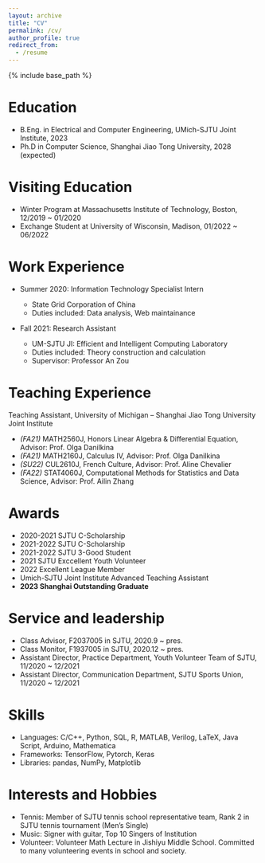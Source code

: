 ```yaml
---
layout: archive
title: "CV"
permalink: /cv/
author_profile: true
redirect_from:
  - /resume
---
```


{% include base_path %}

Education
======
* B.Eng. in Electrical and Computer Engineering, UMich-SJTU Joint Institute, 2023
* Ph.D in Computer Science, Shanghai Jiao Tong University, 2028 (expected)

Visiting Education
======
* Winter Program at Massachusetts Institute of Technology, Boston, 12/2019 ~ 01/2020
* Exchange Student at University of Wisconsin, Madison, 01/2022 ~ 06/2022

Work Experience
======
* Summer 2020: Information Technology Specialist Intern
  * State Grid Corporation of China
  * Duties included: Data analysis, Web maintainance

* Fall 2021: Research Assistant
  * UM-SJTU JI: Efficient and Intelligent Computing Laboratory
  * Duties included: Theory construction and calculation
  * Supervisor: Professor An Zou


Teaching Experience
======
Teaching Assistant, University of Michigan – Shanghai Jiao Tong University Joint Institute
* *(FA21)* MATH2560J, Honors Linear Algebra & Differential Equation, Advisor: Prof. Olga Danilkina
* *(FA21)* MATH2160J, Calculus Ⅳ, Advisor: Prof. Olga Danilkina 
* *(SU22)* CUL2610J, French Culture, Advisor: Prof. Aline Chevalier
* *(FA22)* STAT4060J, Computational Methods for Statistics and Data Science, Advisor: Prof. Ailin Zhang


<!-- Publications
======
  <ul>{% for post in site.publications %}
    {% include archive-single-cv.html %}
  {% endfor %}</ul> -->
  
<!-- Talks
======
  <ul>{% for post in site.talks %}
    {% include archive-single-talk-cv.html %}
  {% endfor %}</ul> -->
  
Awards
======
* 2020-2021 SJTU C-Scholarship
* 2021-2022 SJTU C-Scholarship
* 2021-2022 SJTU 3-Good Student
* 2021 SJTU Exccellent Youth Volunteer
* 2022 Excellent League Member
* Umich-SJTU Joint Institute Advanced Teaching Assistant
* **2023 Shanghai Outstanding Graduate**

Service and leadership
======
* Class Advisor, F2037005 in SJTU, 2020.9 ~ pres.
* Class Monitor, F1937005 in SJTU, 2020.12 ~ pres.
* Assistant Director, Practice Department, Youth Volunteer Team of SJTU, 11/2020 ~ 12/2021
* Assistant Director, Communication Department, SJTU Sports Union, 11/2020 ~ 12/2021

Skills
======
* Languages: C/C++, Python, SQL, R, MATLAB, Verilog, LaTeX, Java Script, Arduino, Mathematica
* Frameworks: TensorFlow, Pytorch, Keras
* Libraries: pandas, NumPy, Matplotlib

Interests and Hobbies
======
* Tennis: Member of SJTU tennis school representative team, Rank 2 in SJTU tennis tournament (Men’s Single)
* Music: Signer with guitar, Top 10 Singers of Institution
* Volunteer: Volunteer Math Lecture in Jishiyu Middle School. Committed to many volunteering events in school and society.